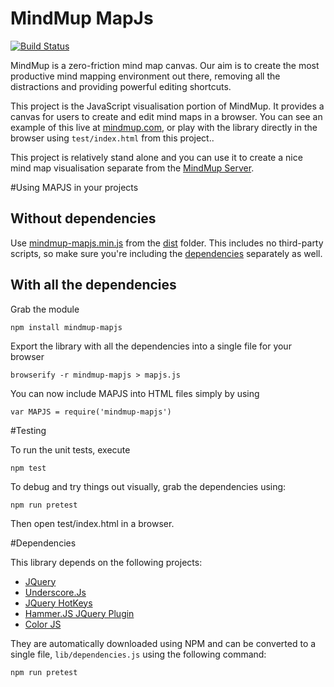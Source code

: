 MindMup MapJs
=============

[![Build Status](https://api.travis-ci.org/mindmup/mapjs.png)](http://travis-ci.org/mindmup/mapjs)

MindMup is a zero-friction mind map canvas. Our aim is to create the most productive mind mapping environment out there, removing all the distractions and providing powerful editing shortcuts. 

This project is the JavaScript visualisation portion of MindMup. It provides a canvas for users to create and edit
mind maps in a browser. You can see an example of this live at [mindmup.com](http://www.mindmup.com), or play with the library directly in the browser using `test/index.html` from this project..

This project is relatively stand alone and you can use it to create a nice mind map visualisation separate from the 
[MindMup Server](http://github.com/mindmup/mindmup).

#Using MAPJS in your projects

## Without dependencies

Use [mindmup-mapjs.min.js](dist/mindmup-mapjs.min.js) from the [dist](dist) folder. This includes no third-party scripts, so make sure you're including the [dependencies](#dependencies) separately as well.

## With all the dependencies

Grab the module

    npm install mindmup-mapjs

Export the library with all the dependencies into a single file for your browser

    browserify -r mindmup-mapjs > mapjs.js

You can now include MAPJS into HTML files simply by using 

    var MAPJS = require('mindmup-mapjs')

#Testing

To run the unit tests, execute

    npm test

To debug and try things out visually, grab the dependencies using:

    npm run pretest

Then open test/index.html in a browser.

#Dependencies

This library depends on the following projects:

- [JQuery](http://jquery.com/)
- [Underscore.Js](http://underscorejs.org/)
- [JQuery HotKeys](http://jquery.com/)
- [Hammer.JS JQuery Plugin](http://eightmedia.github.com/hammer.js)
- [Color JS](https://github.com/harthur/color)

They are automatically downloaded using NPM and can be converted to a single file, `lib/dependencies.js` using the following command:

    npm run pretest

